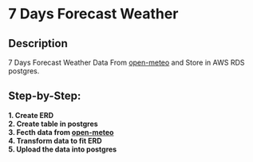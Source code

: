 <h1>7 Days Forecast Weather</h1>

<h2>Description</h2>
7 Days Forecast Weather Data From <a href="https://open-meteo.com/">open-meteo</a> and Store in AWS RDS postgres.
<br />


<h2>Step-by-Step:</h2>

<b/>
1. Create ERD
<br/>
<b/>
2. Create table in postgres
<br/>
<b/>
3. Fecth data from <a href="https://open-meteo.com/">open-meteo</a>
<br/>
<b/>
4. Transform data to fit ERD
<br/>
<b/>
5. Upload the data into postgres
<br/>



<!--
 ```diff
- text in red
+ text in green
! text in orange
# text in gray
@@ text in purple (and bold)@@
```
--!>

